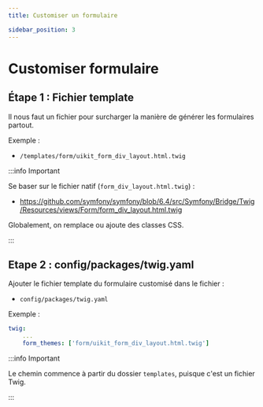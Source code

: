 ```yaml
---
title: Customiser un formulaire

sidebar_position: 3
---
```


# Customiser formulaire

## Étape 1 : Fichier template

Il nous faut un fichier pour surcharger la manière de générer les formulaires partout.

Exemple :
- `/templates/form/uikit_form_div_layout.html.twig`

:::info Important

Se baser sur le fichier natif (`form_div_layout.html.twig`) :

- https://github.com/symfony/symfony/blob/6.4/src/Symfony/Bridge/Twig/Resources/views/Form/form_div_layout.html.twig

Globalement, on remplace ou ajoute des classes CSS.

:::

## Etape 2 : config/packages/twig.yaml

Ajouter le fichier template du formulaire customisé dans le fichier :

- `config/packages/twig.yaml`

Exemple :

```yaml
twig:
    ...
    form_themes: ['form/uikit_form_div_layout.html.twig']
```

:::info Important

Le chemin commence à partir du dossier `templates`, puisque c'est un fichier Twig.

:::